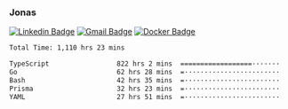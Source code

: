 ### Jonas
[![Linkedin Badge](https://img.shields.io/badge/-Jonas%20Neto-9933F7?style=flat-square&logo=Linkedin&logoColor=white&link=https://www.linkedin.com/in/jonas-nogueira-neto/)](https://www.linkedin.com/in/jonas-nogueira-neto/)
[![Gmail Badge](https://img.shields.io/badge/-nogueiraneto.jonas@gmail.com-9933F7?style=flat-square&logo=Gmail&logoColor=white&link=mailto:nogueiraneto.jonas@gmail.com)](mailto:nogueiraneto.jonas@gmail.com)
[![Docker Badge](https://img.shields.io/badge/-DockerHub-9933F7?style=flat-square&logo=Docker&logoColor=white&link=https://hub.docker.com/u/jonasssneto)](https://hub.docker.com/u/jonasssneto)


<!--START_SECTION:waka-->

```txt
Total Time: 1,110 hrs 23 mins

TypeScript                 822 hrs 2 mins  ==================·······   73.31 %
Go                         62 hrs 28 mins  =························   05.57 %
Bash                       42 hrs 35 mins  =························   03.80 %
Prisma                     32 hrs 23 mins  =························   02.89 %
YAML                       27 hrs 51 mins  =························   02.48 %
```

<!--END_SECTION:waka-->
###
